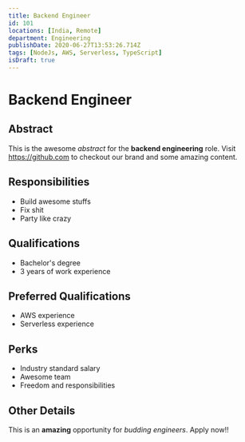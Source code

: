 ```yaml
---
title: Backend Engineer
id: 101
locations: [India, Remote]
department: Engineering
publishDate: 2020-06-27T13:53:26.714Z
tags: [NodeJs, AWS, Serverless, TypeScript]
isDraft: true
---
```


# Backend Engineer

## Abstract

This is the awesome _abstract_ for the **backend engineering** role. Visit https://github.com to checkout our brand and some amazing content.

## Responsibilities

- Build awesome stuffs
- Fix shit
- Party like crazy

## Qualifications

- Bachelor's degree
- 3 years of work experience

## Preferred Qualifications

- AWS experience
- Serverless experience

## Perks

- Industry standard salary
- Awesome team
- Freedom and responsibilities

## Other Details

This is an **amazing** opportunity for _budding engineers_. Apply now!!
